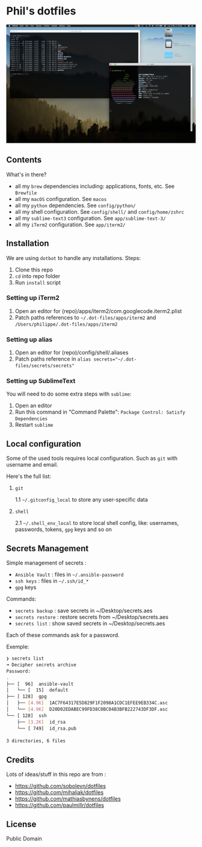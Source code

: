 # Phil's dotfiles

![my dotfiles](media/Screenshot.png)

## Contents

What's in there?

- all my `brew` dependencies including: applications, fonts, etc. See `Brewfile`
- all my `macOS` configuration. See `macos`
- all my `python` dependencies. See `config/python/`
- all my shell configuration. See `config/shell/` and `config/home/zshrc`
- all my `sublime-text3` configuration. See `app/sublime-text-3/`
- all my `iTerm2` configuration. See `app/iterm2/`

## Installation

We are using `dotbot` to handle any installations. Steps:

1. Clone this repo
2. `cd` into repo folder
3. Run `install` script

### Setting up iTerm2

1. Open an editor for (repo)/apps/iterm2/com.googlecode.iterm2.plist
2. Patch paths references to `~/.dot-files/apps/iterm2` and `/Users/philippe/.dot-files/apps/iterm2`

### Setting up alias

1. Open an editor for (repo)/config/shell/.aliases
2. Patch paths reference in `alias secrets="~/.dot-files/secrets/secrets"`

### Setting up SublimeText

You will need to do some extra steps with `sublime`:
1. Open an editor
2. Run this command in "Command Palette": `Package Control: Satisfy Dependencies`
3. Restart `sublime`

## Local configuration

Some of the used tools requires local configuration. Such as `git` with username and email.

Here's the full list:

1. `git`

    1.1 `~/.gitconfig_local` to store any user-specific data

2. `shell`

    2.1 `~/.shell_env_local` to store local shell config, like: usernames, passwords, tokens, `gpg` keys and so on

## Secrets Management

Simple management of secrets :

* `Ansible Vault` : files in `~/.ansible-password`
* `ssh keys` : files in `~/.ssh/id_*`
* `gpg` keys

Commands:

* `secrets backup` : save secrets in ~/Desktop/secrets.aes
* `secrets restore` : restore secrets from ~/Desktop/secrets.aes
* `secrets list` : show saved secrets in ~/Desktop/secrets.aes

Each of these commands ask for a password.

Exemple:

```bash
❯ secrets list
➜ Decipher secrets archive
Password:
.
├── [  96]  ansible-vault
│   └── [  15]  default
├── [ 128]  gpg
│   ├── [4.9K]  1AC7F64317E5D829F1F2098A1CDC1EFEE9EB334C.asc
│   └── [4.9K]  D20D02EDABEC99FD38C0BC04B3BFB222743DF3DF.asc
└── [ 128]  ssh
    ├── [3.2K]  id_rsa
    └── [ 749]  id_rsa.pub

3 directories, 6 files
```


## Credits

Lots of ideas/stuff in this repo are from :

* https://github.com/sobolevn/dotfiles
* https://github.com/mihaliak/dotfiles
* https://github.com/mathiasbynens/dotfiles
* https://github.com/paulmillr/dotfiles

## License

Public Domain
